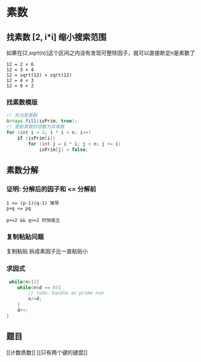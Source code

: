 # 素数
## 找素数 [2, i*i] 缩小搜索范围
如果在[2,sqrt(n)]这个区间之内没有发现可整除因子，就可以直接断定n是素数了
```language
12 = 2 × 6
12 = 3 × 4
12 = sqrt(12) × sqrt(12)
12 = 4 × 3
12 = 6 × 2
```
### 找素数模版
```java
// 先当是素数
Arrays.fill(isPrim, true);
// 更新素数的倍数为非素数
for (int i = 2; i * i < n; i++) 
    if (isPrim[i]) 
        for (int j = i * i; j < n; j += i) 
            isPrim[j] = false;
```
## 素数分解
### 证明: 分解后的因子和 <= 分解前 
```
1 <= (p-1)(q-1) 推导
p+q <= pq

p>=2 && q>=2 时恒成立
```
### 复制粘贴问题
复制粘贴 拆成素因子比一直粘贴小
### 求因式
```java
 while(n>1){
    while(n%d == 0){
        // todo：handle an prime num
        n/=d;
    }
    d++;
}
```


## 题目
[[计数质数]]
[[只有两个键的键盘]]